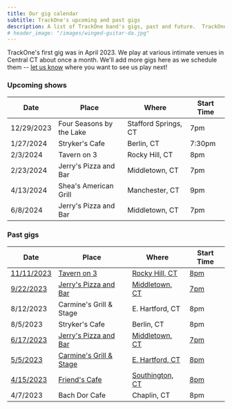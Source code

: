 ```yaml
---
title: Our gig calendar
subtitle: TrackOne's upcoming and past gigs
description: A list of TrackOne band's gigs, past and future.  TrackOne is a rock & roll cover band in Central Connecticut.
# header_image: "/images/winged-guitar-da.jpg"
---
```


TrackOne's first gig was in April 2023.
We play at various intimate venues in Central CT about once a month.
We'll add more gigs here as we schedule them -- [let us know](/contact) where you want to see us play next!



### Upcoming shows

| Date            | Place                        | Where                | Start Time  |
|-----------------|------------------------------|----------------------|-------------|
| 12/29/2023      | Four Seasons by the Lake     | Stafford Springs, CT | 7pm         |
| 1/27/2024       | Stryker's Cafe               | Berlin, CT           | 7:30pm      |
| 2/3/2024        | Tavern on 3                  | Rocky Hill, CT       | 8pm         |
| 2/23/2024       | Jerry's Pizza and Bar        | Middletown, CT       | 7pm         |
| 4/13/2024       | Shea's American Grill        | Manchester, CT       | 9pm         |
| 6/8/2024        | Jerry's Pizza and Bar        | Middletown, CT       | 7pm         |



### Past gigs

| Date            | Place                        | Where                | Start Time  |
|-----------------|------------------------------|----------------------|-------------|
| [11/11/2023][1] | [Tavern on 3][1]             | [Rocky Hill, CT][1]  | [8pm][1]    |
| [9/22/2023][2]  | [Jerry's Pizza and Bar][2]   | [Middletown, CT][2]  | [7pm][2]    |
| 8/12/2023       | Carmine's Grill & Stage      | E. Hartford, CT      | 8pm         |
| 8/5/2023        | Stryker's Cafe               | Berlin, CT           | 8pm         |
| [6/17/2023][4]  | [Jerry's Pizza and Bar][4]   | [Middletown, CT][4]  | [7pm][4]    |
| [5/5/2023][3]   | [Carmine's Grill & Stage][3] | [E. Hartford, CT][3] | [8pm][3]    |
| [4/15/2023][5]  | [Friend's Cafe][5]           | [Southington, CT][5] | [8pm][5]    |
| 4/7/2023        | Bach Dor Cafe                | Chaplin, CT          | 8pm         |

[1]: /2023/10/11/veterans-day-gig.html
[2]: /2023/09/13/gig-and-giveaway.html
[3]: /2023/05/05/carmines.html
[4]: /2023/06/18/jerrys.html
[5]: /2023/09/16/demo-video.html

